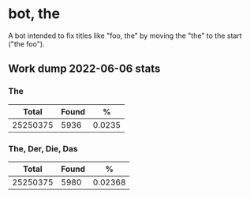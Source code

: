 # bot, the

A bot intended to fix titles like "foo, the" by moving the "the" to the start ("the foo").

## Work dump 2022-06-06 stats

### The

| Total    | Found | %      |
| -------- | ----- | ------ |
| 25250375 | 5936  | 0.0235 |

### The, Der, Die, Das

| Total    | Found | %       |
| -------- | ----- | ------- |
| 25250375 | 5980  | 0.02368 |
